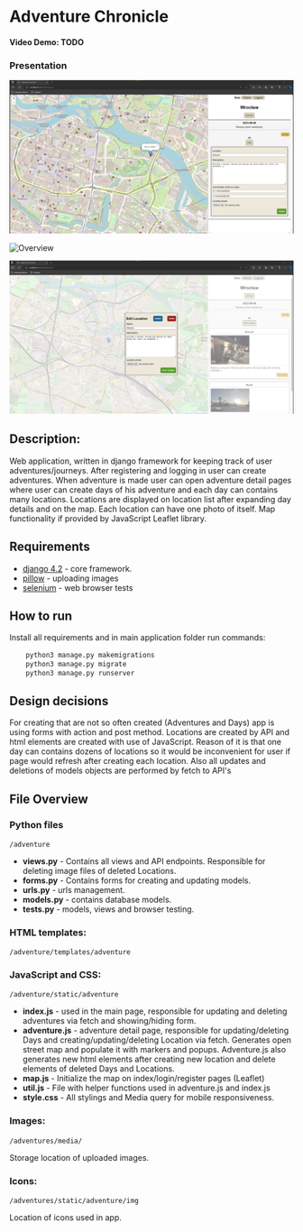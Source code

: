 # Adventure Chronicle
#### Video Demo: TODO
### Presentation

![Adding new location](presentation1.png)

![Overview](presentation2.png)

![editing location](presentation3.png)

## Description:
Web application, written in django framework for keeping track of user adventures/journeys. After registering and logging in user can create adventures. When adventure is made user can open adventure detail pages where user can create days of his adventure and each day can contains many locations. Locations are displayed on location list after expanding day details and on the map. Each location can have one photo of itself. Map functionality if provided by JavaScript Leaflet library. 

## Requirements
* [django 4.2](https://www.djangoproject.com/) - core framework.
* [pillow](https://pypi.org/project/Pillow/) - uploading images
* [selenium](https://pypi.org/project/selenium/) - web browser tests

## How to run
Install all requirements and in main application folder run commands:

        python3 manage.py makemigrations
        python3 manage.py migrate
        python3 manage.py runserver

## Design decisions
For creating that are not so often created (Adventures and Days) app is using forms with action and post method. Locations are created by API and html elements are created with use of JavaScript. Reason of it is that one day can contains dozens of locations so it would be inconvenient for user if page would refresh after creating each location. 
Also all updates and deletions of models objects are performed by fetch to API's

## File Overview

### Python files
```
/adventure
```
* **views.py** - Contains all views and API endpoints. Responsible for deleting image files of deleted Locations.
* **forms.py** - Contains forms for creating and updating models. 
* **urls.py** - urls management.
* **models.py** - contains database models.
* **tests.py** - models, views and browser testing.

### HTML templates:
```
/adventure/templates/adventure
```
### JavaScript and CSS:
```
/adventure/static/adventure
```
* **index.js** - used in the main page, responsible for updating and deleting adventures via fetch and showing/hiding form.
* **adventure.js** - adventure detail page, responsible for updating/deleting Days and creating/updating/deleting Location via fetch. Generates open street map and populate it with markers and popups. Adventure.js also generates new html elements after creating new location and delete elements of deleted Days and Locations. 
* **map.js** - Initialize the map on index/login/register pages (Leaflet)
* **util.js** - File with helper functions used in adventure.js and index.js
* **style.css** - All stylings and Media query for mobile responsiveness.

### Images:
```
/adventures/media/
```
Storage location of uploaded images.

### Icons:
```
/adventures/static/adventure/img
```
Location of icons used in app.